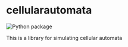# cellularautomata

![Python package](https://github.com/godzilla-but-nicer/casim/workflows/Python%20package/badge.svg)


This is a library for simulating cellular automata
